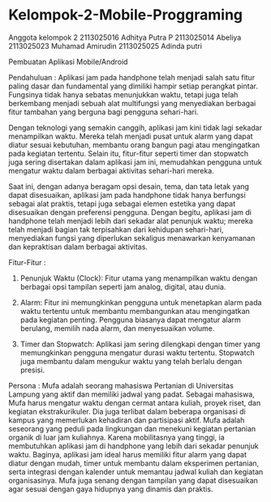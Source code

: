 # Kelompok-2-Mobile-Proggraming

Anggota kelompok 2
2113025016	Adhitya Putra P
2113025014	Abeliya
2113025023	Muhamad Amirudin
2113025025	Adinda putri

Pembuatan Aplikasi Mobile/Android

Pendahuluan : 
Aplikasi jam pada handphone telah menjadi salah satu fitur paling dasar dan fundamental yang dimiliki hampir setiap perangkat pintar. Fungsinya tidak hanya sebatas menunjukkan waktu, tetapi juga telah berkembang menjadi sebuah alat multifungsi yang menyediakan berbagai fitur tambahan yang berguna bagi pengguna sehari-hari.

Dengan teknologi yang semakin canggih, aplikasi jam kini tidak lagi sekadar menampilkan waktu. Mereka telah menjadi pusat untuk alarm yang dapat diatur sesuai kebutuhan, membantu orang bangun pagi atau mengingatkan pada kegiatan tertentu. Selain itu, fitur-fitur seperti timer dan stopwatch juga sering disertakan dalam aplikasi jam ini, memudahkan pengguna untuk mengatur waktu dalam berbagai aktivitas sehari-hari mereka.

Saat ini, dengan adanya beragam opsi desain, tema, dan tata letak yang dapat disesuaikan, aplikasi jam pada handphone tidak hanya berfungsi sebagai alat praktis, tetapi juga sebagai elemen estetika yang dapat disesuaikan dengan preferensi pengguna. Dengan begitu, aplikasi jam di handphone telah menjadi lebih dari sekadar alat penunjuk waktu; mereka telah menjadi bagian tak terpisahkan dari kehidupan sehari-hari, menyediakan fungsi yang diperlukan sekaligus menawarkan kenyamanan dan kepraktisan dalam berbagai aktivitas.

 Fitur-Fitur :

1. Penunjuk Waktu (Clock): Fitur utama yang menampilkan waktu dengan berbagai opsi tampilan seperti jam analog, digital, atau dunia.

2. Alarm: Fitur ini memungkinkan pengguna untuk menetapkan alarm pada waktu tertentu untuk membantu membangunkan atau mengingatkan pada kegiatan penting. Pengguna biasanya dapat mengatur alarm berulang, memilih nada alarm, dan menyesuaikan volume.

3. Timer dan Stopwatch: Aplikasi jam sering dilengkapi dengan timer yang memungkinkan pengguna mengatur durasi waktu tertentu. Stopwatch juga membantu dalam mengukur waktu yang telah berlalu dengan presisi.

 Persona :
Mufa adalah seorang mahasiswa Pertanian di Universitas Lampung yang aktif dan memiliki jadwal yang padat. Sebagai mahasiswa, Mufa harus mengatur waktu dengan cermat antara kuliah, proyek riset, dan kegiatan ekstrakurikuler. Dia juga terlibat dalam beberapa organisasi di kampus yang memerlukan kehadiran dan partisipasi aktif. Mufa adalah seseorang yang peduli pada lingkungan dan menekuni kegiatan pertanian organik di luar jam kuliahnya. Karena mobilitasnya yang tinggi, ia membutuhkan aplikasi jam di handphone yang lebih dari sekadar penunjuk waktu. Baginya, aplikasi jam ideal harus memiliki fitur alarm yang dapat diatur dengan mudah, timer untuk membantu dalam eksperimen pertanian, serta integrasi dengan kalender untuk memantau jadwal kuliah dan kegiatan organisasinya. Mufa juga senang dengan tampilan yang dapat disesuaikan agar sesuai dengan gaya hidupnya yang dinamis dan praktis.
